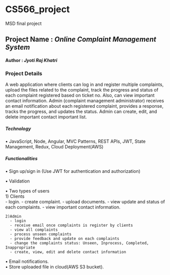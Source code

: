# CS566_project
MSD final project

## Project Name :  *Online Complaint Management System* ##
#### Author : *Jyoti Raj Khatri*

### Project Details ###
A web application  where clients can log in and register multiple complaints, upload the files related to the complaint, track the progress and status of each complaint registered based on ticket no. Also, can view important contact information. Admin (complaint management administrator) receives an email notification about each registered complaint, provides a response, tracks the progress, and updates the status. Admin can create, edit, and delete important contact important list.

##### Technology #####

• JavaScript, Node, Angular, MVC Patterns, REST APIs, JWT, State Management, Redux, Cloud Deployment(AWS)

##### Functionalities #####

• Sign up/sign in (Use JWT for authentication and authorization)

• Validation

• Two types of users   
    1) Clients    
      - login. 
      - create complaint. 
      - upload documents.
      - view update and status of each complaints.
      - view important contact information.
      
    2)Admin
      - login
      - receive email once complaints is register by clients
      - view all complaints
      - process unseen complaints
      - provide feedback and update on each complaints
      - change the complaints status: Unseen, Inprocess, Completed, Inappropriate
      - create, view, edit and delete contact information
• Email notifications.  
• Store uploaded file in cloud(AWS S3 bucket).
